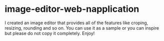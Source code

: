 # image-editor-web-napplication
I created an image editor that provides all of the features like croping, resizing, rounding and so on. You can use it as a sample or you can inspire but please do not copy it completely. Enjoy!
